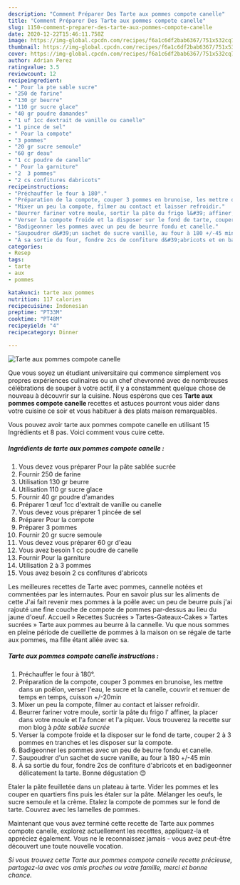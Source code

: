 ```yaml
---
description: "Comment Préparer Des Tarte aux pommes compote canelle"
title: "Comment Préparer Des Tarte aux pommes compote canelle"
slug: 1150-comment-preparer-des-tarte-aux-pommes-compote-canelle
date: 2020-12-22T15:46:11.758Z
image: https://img-global.cpcdn.com/recipes/f6a1c6df2bab6367/751x532cq70/tarte-aux-pommes-compote-canelle-photo-principale-de-la-recette.jpg
thumbnail: https://img-global.cpcdn.com/recipes/f6a1c6df2bab6367/751x532cq70/tarte-aux-pommes-compote-canelle-photo-principale-de-la-recette.jpg
cover: https://img-global.cpcdn.com/recipes/f6a1c6df2bab6367/751x532cq70/tarte-aux-pommes-compote-canelle-photo-principale-de-la-recette.jpg
author: Adrian Perez
ratingvalue: 3.5
reviewcount: 12
recipeingredient:
- " Pour la pte sable sucre"
- "250 de farine"
- "130 gr beurre"
- "110 gr sucre glace"
- "40 gr poudre damandes"
- "1 uf 1cc dextrait de vanille ou canelle"
- "1 pince de sel"
- " Pour la compote"
- "3 pommes"
- "20 gr sucre semoule"
- "60 gr deau"
- "1 cc poudre de canelle"
- " Pour la garniture"
- "2  3 pommes"
- "2 cs confitures dabricots"
recipeinstructions:
- "Préchauffer le four à 180°."
- "Préparation de la compote, couper 3 pommes en brunoise, les mettre dans un poêlon, verser l&#39;eau, le sucre et la canelle, couvrir et remuer de temps en temps, cuisson +/-20min"
- "Mixer un peu la compote, filmer au contact et laisser refroidir."
- "Beurrer fariner votre moule, sortir la pâte du frigo l&#39; affiner, la placer dans votre moule et l&#39;a foncer et l&#39;a piquer. Vous trouverez la recette sur mon blog à *pâte sablée sucrée*"
- "Verser la compote froide et la disposer sur le fond de tarte, couper 2 à 3 pommes en tranches et les disposer sur la compote."
- "Badigeonner les pommes avec un peu de beurre fondu et canelle."
- "Saupoudrer d&#39;un sachet de sucre vanille, au four à 180 +/-45 min"
- "À sa sortie du four, fondre 2cs de confiture d&#39;abricots et en badigeonner délicatement la tarte. Bonne dégustation 😊"
categories:
- Resep
tags:
- tarte
- aux
- pommes

katakunci: tarte aux pommes 
nutrition: 117 calories
recipecuisine: Indonesian
preptime: "PT33M"
cooktime: "PT48M"
recipeyield: "4"
recipecategory: Dinner

---
```



![Tarte aux pommes compote canelle](https://img-global.cpcdn.com/recipes/f6a1c6df2bab6367/751x532cq70/tarte-aux-pommes-compote-canelle-photo-principale-de-la-recette.jpg)

Que vous soyez un étudiant universitaire qui commence simplement vos propres expériences culinaires ou un chef chevronné avec de nombreuses célébrations de souper à votre actif, il y a constamment quelque chose de nouveau à découvrir sur la cuisine. Nous espérons que ces <strong> Tarte aux pommes compote canelle </strong> recettes et astuces pourront vous aider dans votre cuisine ce soir et vous habituer à des plats maison remarquables.

<!--inarticleads1-->

Vous pouvez avoir tarte aux pommes compote canelle en utilisant 15 Ingrédients et 8 pas. Voici comment vous cuire cette.

##### Ingrédients de tarte aux pommes compote canelle :

1. Vous devez vous préparer  Pour la pâte sablée sucrée
1. Fournir 250 de farine
1. Utilisation 130 gr beurre
1. Utilisation 110 gr sucre glace
1. Fournir 40 gr poudre d&#39;amandes
1. Préparer 1 œuf 1cc d&#39;extrait de vanille ou canelle
1. Vous devez vous préparer 1 pincée de sel
1. Préparer  Pour la compote
1. Préparer 3 pommes
1. Fournir 20 gr sucre semoule
1. Vous devez vous préparer 60 gr d&#39;eau
1. Vous avez besoin 1 cc poudre de canelle
1. Fournir  Pour la garniture
1. Utilisation 2 à 3 pommes
1. Vous avez besoin 2 cs confitures d&#39;abricots


Les meilleures recettes de Tarte avec pommes, cannelle notées et commentées par les internautes. Pour en savoir plus sur les aliments de cette J&#39;ai fait revenir mes pommes à la poêle avec un peu de beurre puis j&#39;ai rajouté une fine couche de compote de pommes par-dessus au lieu du jaune d&#39;oeuf. Accueil » Recettes Sucrées » Tartes-Gateaux-Cakes » Tartes sucrées » Tarte aux pommes au beurre à la cannelle. Vu que nous sommes en pleine période de cueillette de pommes à la maison on se régale de tarte aux pommes, ma fille étant allée avec sa. 

<!--inarticleads2-->

##### Tarte aux pommes compote canelle instructions :

1. Préchauffer le four à 180°.
1. Préparation de la compote, couper 3 pommes en brunoise, les mettre dans un poêlon, verser l&#39;eau, le sucre et la canelle, couvrir et remuer de temps en temps, cuisson +/-20min
1. Mixer un peu la compote, filmer au contact et laisser refroidir.
1. Beurrer fariner votre moule, sortir la pâte du frigo l&#39; affiner, la placer dans votre moule et l&#39;a foncer et l&#39;a piquer. Vous trouverez la recette sur mon blog à *pâte sablée sucrée*
1. Verser la compote froide et la disposer sur le fond de tarte, couper 2 à 3 pommes en tranches et les disposer sur la compote.
1. Badigeonner les pommes avec un peu de beurre fondu et canelle.
1. Saupoudrer d&#39;un sachet de sucre vanille, au four à 180 +/-45 min
1. À sa sortie du four, fondre 2cs de confiture d&#39;abricots et en badigeonner délicatement la tarte. Bonne dégustation 😊


Etaler la pâte feuilletée dans un plateau à tarte. Vider les pommes et les couper en quartiers fins puis les étaler sur la pâte. Mélanger les oeufs, le sucre semoule et la crème. Etalez la compote de pommes sur le fond de tarte. Couvrez avec les lamelles de pommes. 

<!--inarticleads1-->

<p>
Maintenant que vous avez terminé cette recette de Tarte aux pommes compote canelle, explorez actuellement les recettes, appliquez-la et appréciez également. Vous ne le reconnaissez jamais - vous avez peut-être découvert une toute nouvelle vocation.
</p>

<p>
<i>Si vous trouvez cette Tarte aux pommes compote canelle recette précieuse, partagez-la avec vos amis proches ou votre famille, merci et bonne chance.</i>
</p>
